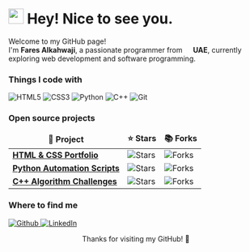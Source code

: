 <h1><img src="https://emojis.slackmojis.com/emojis/images/1531849430/4246/blob-sunglasses.gif?1531849430" width="30"/> Hey! Nice to see you.</h1>

<p>Welcome to my GitHub page! <br/> I'm <b>Fares Alkahwaji</b>, a passionate programmer from <img src="https://cdn-icons-png.flaticon.com/512/197/197585.png" width="13"/> <b>UAE</b>, currently exploring web development and software programming.</p>

<h3>Things I code with</h3>
<p>
  <img alt="HTML5" src="https://img.shields.io/badge/-HTML5-E34F26?style=flat-square&logo=html5&logoColor=white" />
  <img alt="CSS3" src="https://img.shields.io/badge/-CSS3-1572B6?style=flat-square&logo=css3&logoColor=white" />
  <img alt="Python" src="https://img.shields.io/badge/-Python-3776AB?style=flat-square&logo=python&logoColor=white" />
  <img alt="C++" src="https://img.shields.io/badge/-C++-00599C?style=flat-square&logo=c%2B%2B&logoColor=white" />
  <img alt="Git" src="https://img.shields.io/badge/-Git-F05032?style=flat-square&logo=git&logoColor=white" />
</p>

<h3>Open source projects</h3>
<table>
  <thead align="center">
    <tr>
      <td><b>🎁 Project</b></td>
      <td><b>⭐ Stars</b></td>
      <td><b>📚 Forks</b></td>
    </tr>
  </thead>
  <tbody>
    <tr>
      <td><a href="https://github.com/your-username/html-css-project"><b>HTML & CSS Portfolio</b></a></td>
      <td><img alt="Stars" src="https://img.shields.io/github/stars/your-username/html-css-project?style=flat-square&labelColor=343b41"/></td>
      <td><img alt="Forks" src="https://img.shields.io/github/forks/your-username/html-css-project?style=flat-square&labelColor=343b41"/></td>
    </tr>
    <tr>
      <td><a href="https://github.com/your-username/python-project"><b>Python Automation Scripts</b></a></td>
      <td><img alt="Stars" src="https://img.shields.io/github/stars/your-username/python-project?style=flat-square&labelColor=343b41"/></td>
      <td><img alt="Forks" src="https://img.shields.io/github/forks/your-username/python-project?style=flat-square&labelColor=343b41"/></td>
    </tr>
    <tr>
      <td><a href="https://github.com/your-username/cpp-algorithms"><b>C++ Algorithm Challenges</b></a></td>
      <td><img alt="Stars" src="https://img.shields.io/github/stars/your-username/cpp-algorithms?style=flat-square&labelColor=343b41"/></td>
      <td><img alt="Forks" src="https://img.shields.io/github/forks/your-username/cpp-algorithms?style=flat-square&labelColor=343b41"/></td>
    </tr>
  </tbody>
</table>

<h3>Where to find me</h3>
<p>
  <a href="https://github.com/your-username" target="_blank">
    <img alt="Github" src="https://img.shields.io/badge/GitHub-%2312100E.svg?&style=for-the-badge&logo=Github&logoColor=white" />
  </a>
  <a href="[https://www.linkedin.com/in/fares-alkahwaji]" target="_blank">
    <img alt="LinkedIn" src="https://img.shields.io/badge/LinkedIn-%230077B5.svg?&style=for-the-badge&logo=Linkedin&logoColor=white" />
  </a>
</p>

<p align="center">Thanks for visiting my GitHub! 🚀</p>

